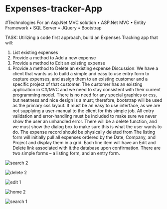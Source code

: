 # Expenses-tracker-App
#Technologies
For an Asp.Net MVC solution 
• ASP.Net MVC
• Entity Framework
• SQL Server
• JQuery
• Bootstrap

TASK:
Utilizing a code first approach, build an Expenses Tracking app that will:
1. List existing expenses
2. Provide a method to Add a new expense
3. Provide a method to Edit an existing expense
4. Provide a method to Delete an existing expense
Discussion:
We have a client that wants us to build a simple and easy to use entry form to capture expenses, and assign
them to an existing customer and a specific project of that customer. The customer has an existing application
in C#/MVC and we need to stay consistent with their current programming model. There is no need for any
special graphics or css, but neatness and nice design is a must; therefore, bootstrap will be used as the primary
css layout.
It must be an easy to use interface, as we are not supplying a user-manual to the client for this simple job. All
entry validation and error-handling must be included to make sure we never show the user an unhandled
error. There will be a delete function, and we must show the dialog box to make sure this is what the user
wants to do. 
The expense record should be physically deleted from The listing form will initially pull all expenses ordered by the Date, Company, and Project and display them in a
grid. Each line item will have an Edit and Delete link associated with it.the database upon confirmation.
There are two simple forms – a listing form, and an entry form.

![search 2](https://user-images.githubusercontent.com/29130101/45561535-fdff6f80-b815-11e8-9cfd-9565f5fde22b.PNG)

![delete 2](https://user-images.githubusercontent.com/29130101/45562405-68191400-b818-11e8-994b-f971e14c376b.PNG)

![edit 1](https://user-images.githubusercontent.com/29130101/45562409-6b140480-b818-11e8-94ef-576c89866c5d.PNG)

![home 2](https://user-images.githubusercontent.com/29130101/45562412-6d765e80-b818-11e8-83ae-02781792217c.PNG)

![search 1](https://user-images.githubusercontent.com/29130101/45562422-6fd8b880-b818-11e8-9bbe-e4f4bafd2b70.PNG)
